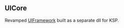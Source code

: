 ## UICore
Revamped [UIFramework](https://github.com/Real-Gecko/Unity5-UIFramework) built as a separate dll for KSP.

